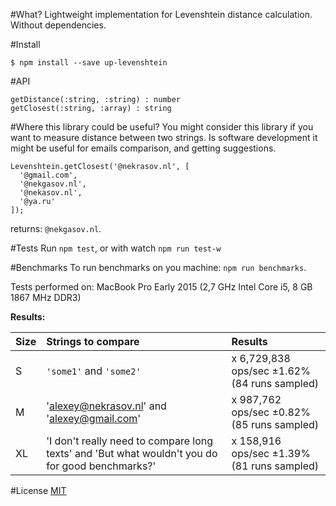 #What?
Lightweight implementation for Levenshtein distance calculation. Without dependencies.

#Install
```
$ npm install --save up-levenshtein
```

#API
```
getDistance(:string, :string) : number
getClosest(:string, :array) : string
```

#Where this library could be useful?
You might consider this library if you want to measure distance between two strings. Is software development it might be useful for emails comparison, and getting suggestions.

```
Levenshtein.getClosest('@nekrasov.nl', [
  '@gmail.com',
  '@nekgasov.nl',
  '@nekasov.nl',
  '@ya.ru'
]);
```

returns: `@nekgasov.nl`.

#Tests
Run `npm test`, or with watch `npm run test-w`

#Benchmarks
To run benchmarks on you machine: `npm run benchmarks`.

Tests performed on: MacBook Pro Early 2015 (2,7 GHz Intel Core i5, 8 GB 1867 MHz DDR3)

**Results:**

| Size | Strings to compare | Results |
| :---- | :--- | :--- |
| S | `'some1'` and `'some2'` | x 6,729,838 ops/sec ±1.62% (84 runs sampled) |
| M | 'alexey@nekrasov.nl' and 'alexey@gmail.com' | x 987,762 ops/sec ±0.82% (85 runs sampled) |
| XL | 'I don\'t really need to compare long texts' and 'But what wouldn\'t you do for good benchmarks?' | x 158,916 ops/sec ±1.39% (81 runs sampled) |

#License
[MIT](https://opensource.org/licenses/MIT)
